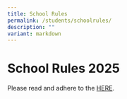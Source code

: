 ```yaml
---
title: School Rules
permalink: /students/schoolrules/
description: ""
variant: markdown
---
```

<h1>School Rules 2025</h1>
<p>Please read and adhere to the <a href="/files/2025_School_Rules_updated_v2_26082025.pdf" rel="noopener noreferrer nofollow" target="_blank">HERE</a>.</p>